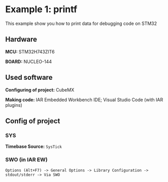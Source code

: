 # Example 1: printf

This example show you how to print data for debugging code on STM32

## Hardware
**MCU:** STM32H743ZIT6

**BOARD:** NUCLEO-144

## Used software

**Configuring of project:** CubeMX

**Making code:** IAR Embedded Workbench IDE; Visual Studio Code (with IAR plugins) 

## Config of project

### SYS
**Timebase Source:** `SysTick`

### SWO (in IAR EW)
`Options (Alt+F7) -> General Options -> Library Configuration -> stdout/stderr -> Via SWO`

